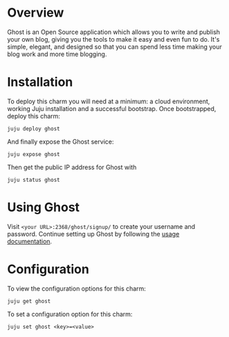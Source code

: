 # Overview

Ghost is an Open Source application which allows you to write
and publish your own blog, giving you the tools to make it easy
and even fun to do. It's simple, elegant, and designed so that
you can spend less time making your blog work and more time
blogging.

# Installation

To deploy this charm you will need at a minimum: a cloud environment, working Juju installation and a successful bootstrap. Once bootstrapped, deploy this charm:

    juju deploy ghost

And finally expose the Ghost service:

    juju expose ghost
    
Then get the public IP address for Ghost with

    juju status ghost
    
# Using Ghost

Visit `<your URL>:2368/ghost/signup/` to create your username and password. Continue setting up Ghost by following the [usage documentation](http://docs.ghost.org/usage/).

# Configuration

To view the configuration options for this charm:

    juju get ghost

To set a configuration option for this charm:

    juju set ghost <key>=<value>
